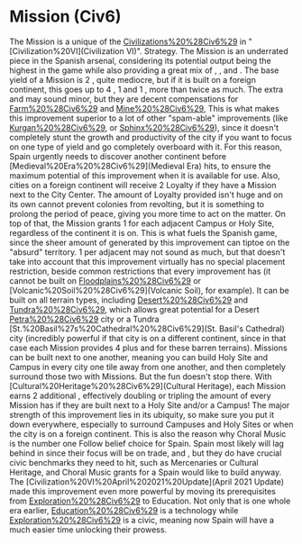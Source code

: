# Mission (Civ6)

The Mission is a unique of the [Civilizations%20%28Civ6%29](civilization) in "[Civilization%20VI](Civilization VI)".
Strategy.
The Mission is an underrated piece in the Spanish arsenal, considering its potential output being the highest in the game while also providing a great mix of , , and . 
The base yield of a Mission is 2 , quite mediocre, but if it is built on a foreign continent, this goes up to 4 , 1 and 1 , more than twice as much. The extra and may sound minor, but they are decent compensations for [Farm%20%28Civ6%29](Farms) and [Mine%20%28Civ6%29](Mines), This is what makes this improvement superior to a lot of other "spam-able" improvements (like [Kurgan%20%28Civ6%29](Kurgan), or [Sphinx%20%28Civ6%29](Sphinx)), since it doesn't completely stunt the growth and productivity of the city if you want to focus on one type of yield and go completely overboard with it. For this reason, Spain urgently needs to discover another continent before [Medieval%20Era%20%28Civ6%29](Medieval Era) hits, to ensure the maximum potential of this improvement when it is available for use. Also, cities on a foreign continent will receive 2 Loyalty if they have a Mission next to the City Center. The amount of Loyalty provided isn't huge and on its own cannot prevent colonies from revolting, but it is something to prolong the period of peace, giving you more time to act on the matter. 
On top of that, the Mission grants 1 for each adjacent Campus or Holy Site, regardless of the continent it is on. This is what fuels the Spanish game, since the sheer amount of generated by this improvement can tiptoe on the "absurd" territory. 1 per adjacent may not sound as much, but that doesn't take into account that this improvement virtually has no special placement restriction, beside common restrictions that every improvement has (it cannot be built on [Floodplains%20%28Civ6%29](Floodplains) or [Volcanic%20Soil%20%28Civ6%29](Volcanic Soil), for example). It can be built on all terrain types, including [Desert%20%28Civ6%29](Desert) and [Tundra%20%28Civ6%29](Tundra), which allows great potential for a Desert [Petra%20%28Civ6%29](Petra) city or a Tundra [St.%20Basil%27s%20Cathedral%20%28Civ6%29](St. Basil's Cathedral) city (incredibly powerful if that city is on a different continent, since in that case each Mission provides 4 plus and for these barren terrains). Missions can be built next to one another, meaning you can build Holy Site and Campus in every city one tile away from one another, and then completely surround those two with Missions. But the fun doesn't stop there. With [Cultural%20Heritage%20%28Civ6%29](Cultural Heritage), each Mission earns 2 additional , effectively doubling or tripling the amount of every Mission has if they are built next to a Holy Site and/or a Campus! The major strength of this improvement lies in its ubiquity, so make sure you put it down everywhere, especially to surround Campuses and Holy Sites or when the city is on a foreign continent. This is also the reason why Choral Music is the number one Follow belief choice for Spain. Spain most likely will lag behind in since their focus will be on trade, and , but they do have crucial civic benchmarks they need to hit, such as Mercenaries or Cultural Heritage, and Choral Music grants for a Spain would like to build anyway. 
The [Civilization%20VI%20April%202021%20Update](April 2021 Update) made this improvement even more powerful by moving its prerequisites from [Exploration%20%28Civ6%29](Exploration) to Education. Not only that is one whole era earlier, [Education%20%28Civ6%29](Education) is a technology while [Exploration%20%28Civ6%29](Exploration) is a civic, meaning now Spain will have a much easier time unlocking their prowess.